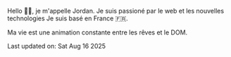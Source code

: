 
Hello 👋🏻, je m'appelle Jordan.
Je suis passioné par le web et les nouvelles technologies
Je suis basé en France 🇫🇷. 


<!--START SENTENCE-->
Ma vie est une animation constante entre les rêves et le DOM.
<!--END SENTENCE-->

<!--START DATE-->
Last updated on: Sat Aug 16 2025
<!--END DATE-->


